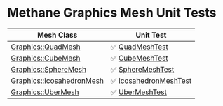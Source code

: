 # Methane Graphics Mesh Unit Tests

| Mesh Class                                                                                       | Unit Test                                                         |
|--------------------------------------------------------------------------------------------------|-------------------------------------------------------------------|
| [Graphics::QuadMesh](/Modules/Graphics/Mesh/Include/Methane/Graphics/QuadMesh.hpp)               | :white_check_mark: [QuadMeshTest](QuadMeshTest.cpp)               |
| [Graphics::CubeMesh](/Modules/Graphics/Mesh/Include/Methane/Graphics/CubeMesh.hpp)               | :white_check_mark: [CubeMeshTest](CubeMeshTest.cpp)               |
| [Graphics::SphereMesh](/Modules/Graphics/Mesh/Include/Methane/Graphics/SphereMesh.hpp)           | :white_check_mark: [SphereMeshTest](SphereMeshTest.cpp)           |
| [Graphics::IcosahedronMesh](/Modules/Graphics/Mesh/Include/Methane/Graphics/IcosahedronMesh.hpp) | :white_check_mark: [IcosahedronMeshTest](IcosahedronMeshTest.cpp) |
| [Graphics::UberMesh](/Modules/Graphics/Mesh/Include/Methane/Graphics/UberMesh.hpp)               | :white_check_mark: [UberMeshTest](UberMeshTest.cpp)               |
